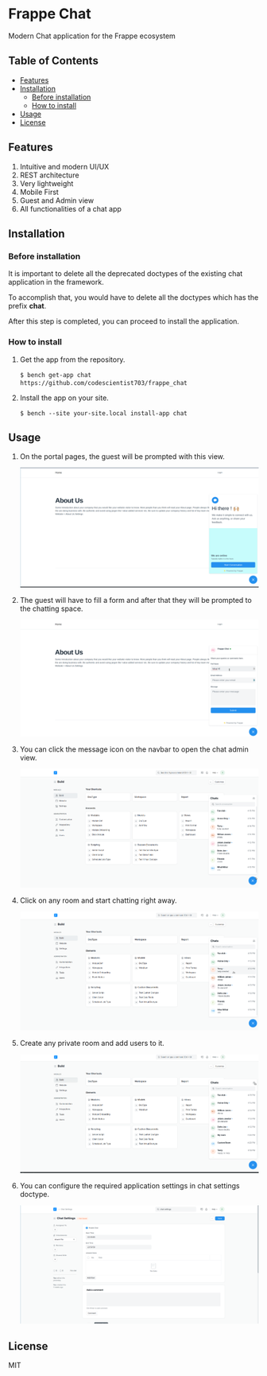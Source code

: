 # Frappe Chat

Modern Chat application for the Frappe ecosystem

## Table of Contents

- [Features](#features)
- [Installation](#installation)
  - [Before installation](#before-installation)
  - [How to install](#how-to-install)
- [Usage](#usage)
- [License](#license)

## Features

1. Intuitive and modern UI/UX
2. REST architecture
3. Very lightweight
4. Mobile First
5. Guest and Admin view
6. All functionalities of a chat app

## Installation

### Before installation

It is important to delete all the deprecated doctypes of the existing chat application in the framework.

To accomplish that, you would have to delete all the doctypes which has the prefix **chat**.

After this step is completed, you can proceed to install the application.

### How to install

1. Get the app from the repository.

   ```
   $ bench get-app chat https://github.com/codescientist703/frappe_chat
   ```

2. Install the app on your site.
   ```
   $ bench --site your-site.local install-app chat
   ```

## Usage

1. On the portal pages, the guest will be prompted with this view.

   ![Welcome View](.github/images/welcome-screen.png)

2. The guest will have to fill a form and after that they will be prompted to the chatting space.

   ![Form View](.github/images/guest-form-fill.gif)

3. You can click the message icon on the navbar to open the chat admin view.

   ![Guest View](.github/images/admin-view.gif)

4. Click on any room and start chatting right away.

   ![Admin Chat](.github/images/admin-chat.gif)

5. Create any private room and add users to it.

   ![New Room](.github/images/new-room.gif)

6. You can configure the required application settings in chat settings doctype.

   ![Chat Settings](.github/images/chat-settings.png)

## License

MIT
